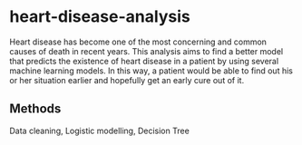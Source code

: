 # heart-disease-analysis
Heart disease has become one of the most concerning and common causes of death in recent years. This
analysis aims to find a better model that predicts the existence of heart disease in a patient by using several
machine learning models. In this way, a patient would be able to find out his or her situation earlier and
hopefully get an early cure out of it.

## Methods
Data cleaning, Logistic modelling, Decision Tree
